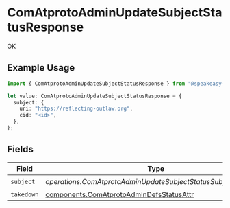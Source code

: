 # ComAtprotoAdminUpdateSubjectStatusResponse

OK

## Example Usage

```typescript
import { ComAtprotoAdminUpdateSubjectStatusResponse } from "@speakeasy-sdks/bluesky/models/operations";

let value: ComAtprotoAdminUpdateSubjectStatusResponse = {
  subject: {
    uri: "https://reflecting-outlaw.org",
    cid: "<id>",
  },
};
```

## Fields

| Field                                                                                                | Type                                                                                                 | Required                                                                                             | Description                                                                                          |
| ---------------------------------------------------------------------------------------------------- | ---------------------------------------------------------------------------------------------------- | ---------------------------------------------------------------------------------------------------- | ---------------------------------------------------------------------------------------------------- |
| `subject`                                                                                            | *operations.ComAtprotoAdminUpdateSubjectStatusSubjectResponse*                                       | :heavy_check_mark:                                                                                   | N/A                                                                                                  |
| `takedown`                                                                                           | [components.ComAtprotoAdminDefsStatusAttr](../../models/components/comatprotoadmindefsstatusattr.md) | :heavy_minus_sign:                                                                                   | N/A                                                                                                  |